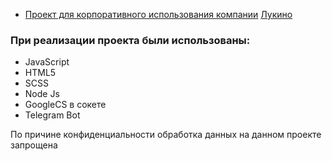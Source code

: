 * <a href="https://stargus.github.io/Lukino--Company-s-budget/">Проект для корпоративного использования компании</a> <a href= "https://lukino.ru/"> Лукино </a>

### При реализации проекта были использованы:
* JavaScript
* HTML5
* SCSS
* Node Js
* GoogleCS в сокете
* Telegram Bot

<p>
  По причине конфиденциальности обработка данных на данном проекте запрощена
</p>

